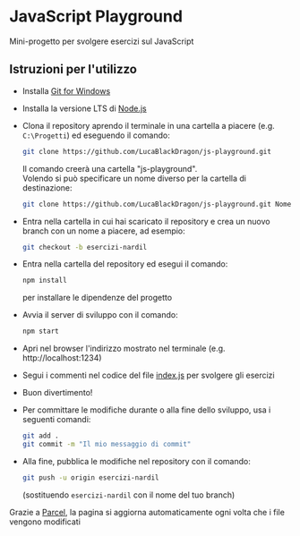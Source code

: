 # JavaScript Playground

Mini-progetto per svolgere esercizi sul JavaScript

## Istruzioni per l'utilizzo

- Installa [Git for Windows](https://git-scm.com/download/win)

- Installa la versione LTS di [Node.js](https://nodejs.org/)

- Clona il repository aprendo il terminale in una cartella a piacere (e.g. `C:\Progetti`) ed eseguendo il comando:
  
  ```sh
  git clone https://github.com/LucaBlackDragon/js-playground.git
  ```

  Il comando creerà una cartella "js-playground".<br>
  Volendo si può specificare un nome diverso per la cartella di destinazione:
  
  ```sh
  git clone https://github.com/LucaBlackDragon/js-playground.git NomeDellaCartella
  ```

- Entra nella cartella in cui hai scaricato il repository e crea un nuovo branch con un nome a piacere, ad esempio:
  
  ```sh
  git checkout -b esercizi-nardil
  ```

- Entra nella cartella del repository ed esegui il comando:

  ```sh
  npm install
  ```

  per installare le dipendenze del progetto

- Avvia il server di sviluppo con il comando:

  ```sh
  npm start
  ```

- Apri nel browser l'indirizzo mostrato nel terminale (e.g. http://localhost:1234)

- Segui i commenti nel codice del file [index.js](./index.js) per svolgere gli esercizi

- Buon divertimento!

- Per committare le modifiche durante o alla fine dello sviluppo, usa i seguenti comandi:

  ```sh
  git add .
  git commit -m "Il mio messaggio di commit"
  ```
  
- Alla fine, pubblica le modifiche nel repository con il comando:

  ```sh
  git push -u origin esercizi-nardil
  ```

  (sostituendo `esercizi-nardil` con il nome del tuo branch)

Grazie a [Parcel](https://parceljs.org/), la pagina si aggiorna automaticamente ogni volta che i file vengono modificati
